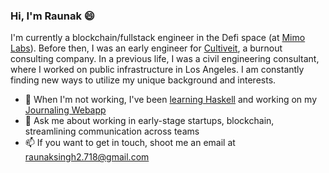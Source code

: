 ### Hi, I'm Raunak 😄

I'm currently a blockchain/fullstack engineer in the Defi space (at [Mimo Labs](https://www.mimo.capital)). Before then, I was an early engineer for [Cultiveit](http://cultiveit.io), a burnout consulting company. In a previous life, I was a civil engineering consultant, where I worked on public infrastructure in Los Angeles. I am constantly finding new ways to utilize my unique background and interests. 

- 🌱 When I'm not working, I've been [learning Haskell](https://github.com/RnkSngh/trikona) and working on my [Journaling Webapp](http://journaling-webapp.vercel.app)
- 💬 Ask me about working in early-stage startups, blockchain, streamlining communication across teams
- 📫 If you want to get in touch, shoot me an email at raunaksingh2.718@gmail.com 
